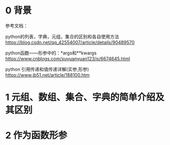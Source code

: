 # 0 背景

参考文档：

python的列表，字典，元组，集合的区别和各自使用方法    https://blog.csdn.net/qq_42554007/article/details/90489570


python函数——形参中的：*args和**kwargs  https://www.cnblogs.com/xuyuanyuan123/p/6674645.html


python 引用传递和值传递详解(实参,形参)   https://www.jb51.net/article/188100.htm

# 1 元组、数组、集合、字典的简单介绍及其区别




# 2 作为函数形参